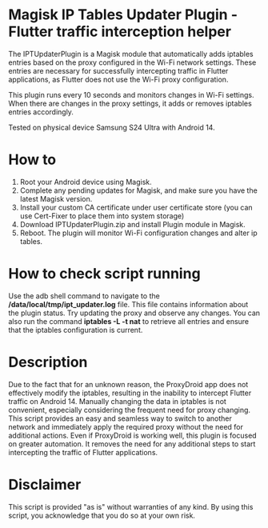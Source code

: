 # Magisk IP Tables Updater Plugin - Flutter traffic interception helper
The IPTUpdaterPlugin is a Magisk module that automatically adds iptables entries based on the proxy configured in the Wi-Fi network settings. These entries are necessary for successfully intercepting traffic in Flutter applications, as Flutter does not use the Wi-Fi proxy configuration.

This plugin runs every 10 seconds and monitors changes in Wi-Fi settings. When there are changes in the proxy settings, it adds or removes iptables entries accordingly.

Tested on physical device Samsung S24 Ultra with Android 14.

# How to
1) Root your Android device using Magisk.
2) Complete any pending updates for Magisk, and make sure you have the latest Magisk version.
3) Install your custom CA certificate under user certificate store (you can use Cert-Fixer to place them into system storage)
4) Download IPTUpdaterPlugin.zip and install Plugin module in Magisk.
5) Reboot.
The plugin will monitor Wi-Fi configuration changes and alter ip tables.

# How to check script running
Use the adb shell command to navigate to the **/data/local/tmp/ipt_updater.log** file. This file contains information about the plugin status. Try updating the proxy and observe any changes. You can also run the command **iptables -L -t nat** to retrieve all entries and ensure that the iptables configuration is current.

# Description
Due to the fact that for an unknown reason, the ProxyDroid app does not effectively modify the iptables, resulting in the inability to intercept Flutter traffic on Android 14.
Manually changing the data in iptables is not convenient, especially considering the frequent need for proxy changing.
This script provides an easy and seamless way to switch to another network and immediately apply the required proxy without the need for additional actions.
Even if ProxyDroid is working well, this plugin is focused on greater automation. It removes the need for any additional steps to start intercepting the traffic of Flutter applications.

# Disclaimer
This script is provided "as is" without warranties of any kind. By using this script, you acknowledge that you do so at your own risk.
